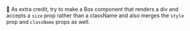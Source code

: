 💯 As extra credit, try to make a Box component that renders a div and accepts a
`size` prop rather than a className and also merges the `style` prop and
`className` props as well.
